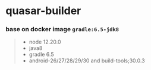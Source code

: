 # quasar-builder

### base on docker image `gradle:6.5-jdk8`

> * node 12.20.0
> * java8
> * gradle 6.5
> * android-26/27/28/29/30 and build-tools;30.0.3

